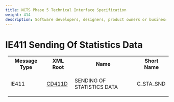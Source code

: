 ```yaml
---
title: NCTS Phase 5 Technical Interface Specification
weight: 414
description: Software developers, designers, product owners or business analysts. Integrate your software with the ERMIS service
---
```

# IE411 Sending Of Statistics Data
<table cellspacing="0" style="border-collapse:collapse;margin-left:6pt">
 <tr>
  <th>
   Message Type
  </th>
  <th>
   XML Root
  </th>
  <th>
   Name
  </th>
  <th>
   Short Name
  </th>
 </tr>
 <tr style="height:14pt">
  <td style="">
   <p class="s3" style="">
    IE411
   </p>
  </td>
  <td style="">
   <a href="https://github.com/hmrc/transit-movements-validator/blob/main/conf/xsd/cd411d.xsd">
    CD411D
   </a>
  </td>
  <td style="">
   <p class="s3" style="">
    SENDING OF STATISTICS DATA
   </p>
  </td>
  <td style="">
   C_STA_SND
  </td>
 </tr>
</table>